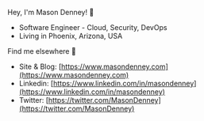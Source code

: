 Hey, I'm Mason Denney! 👋
- Software Engineer - Cloud, Security, DevOps
- Living in Phoenix, Arizona, USA

Find me elsewhere 👀
- Site & Blog: [https://www.masondenney.com](https://www.masondenney.com)
- Linkedin: [https://www.linkedin.com/in/masondenney](https://www.linkedin.com/in/masondenney)
- Twitter: [https://twitter.com/MasonDenney](https://twitter.com/MasonDenney)
